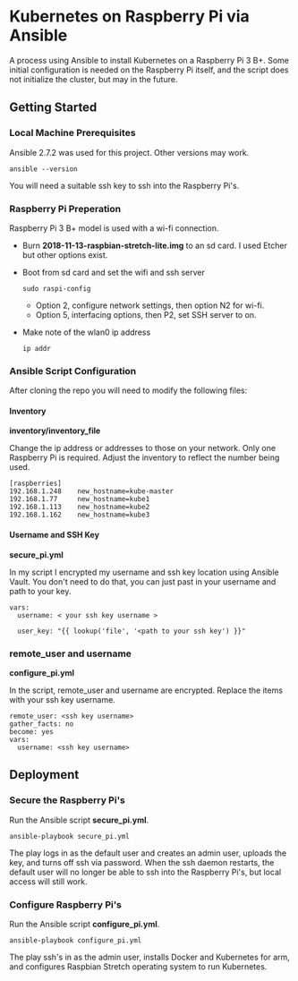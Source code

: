 # Kubernetes on Raspberry Pi via Ansible
A process using Ansible to install Kubernetes on a Raspberry Pi 3 B+.
Some initial configuration is needed on the Raspberry Pi itself, and the script does not initialize the cluster, but may in the future.
## Getting Started
### Local Machine Prerequisites
Ansible 2.7.2 was used for this project.  Other versions may work.
```
ansible --version
```
You will need a suitable ssh key to ssh into the Raspberry Pi's.
### Raspberry Pi Preperation
Raspberry Pi 3 B+ model is used with a wi-fi connection.
* Burn **2018-11-13-raspbian-stretch-lite.img** to an sd card.  I used Etcher but other options exist.
* Boot from sd card and set the wifi and ssh server
  ```
  sudo raspi-config
  ```
	- Option 2, configure network settings, then option N2 for wi-fi.
	- Option 5, interfacing options, then P2, set SSH server to on.

* Make note of the wlan0 ip address
	```
  ip addr
  ```
### Ansible Script Configuration
After cloning the repo you will need to modify the following files:

#### Inventory
**inventory/inventory_file**

Change the ip address or addresses to those on your network.  Only one Raspberry Pi is required.  Adjust the inventory to reflect the number being used.
```
[raspberries]
192.168.1.248    new_hostname=kube-master
192.168.1.77     new_hostname=kube1
192.168.1.113    new_hostname=kube2
192.168.1.162    new_hostname=kube3
```
#### Username and SSH Key
**secure_pi.yml**

In my script I encrypted my username and ssh key location using Ansible Vault.  You don't need to do that, you can just past in your username and path to your key.

```
vars:
  username: < your ssh key username >

  user_key: "{{ lookup('file', '<path to your ssh key') }}"
```
### remote_user and username
**configure_pi.yml**

In the script, remote_user and username are encrypted.  Replace the items with your ssh key username.
```
remote_user: <ssh key username>
gather_facts: no
become: yes
vars:
  username: <ssh key username>
```
## Deployment
### Secure the Raspberry Pi's
Run the Ansible script **secure_pi.yml**.
```
ansible-playbook secure_pi.yml
```
The play logs in as the default user and creates an admin user, uploads the key, and turns off ssh via password.  When the ssh daemon restarts, the default user will no longer be able to ssh into the Raspberry Pi's, but local access will still work.
### Configure Raspberry Pi's
Run the Ansible script **configure_pi.yml**.
```
ansible-playbook configure_pi.yml
```
The play ssh's in as the admin user, installs Docker and Kubernetes for arm, and configures Raspbian Stretch operating system to run Kubernetes.
